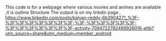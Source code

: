 This code is for a webpage where various movies and animes are available ,it is outline Structure The output is on my linkdin page ,
https://www.linkedin.com/posts/kalyan-reddy-6b2904271_%3F-%3F%3F%3F%3F%3F%3F%3F-%3F-%3F%3F%3F%3F%3F-%3F%3F%3F%3F%3F%3F%3F-activity-7094722782499926016-eItb?utm_source=share&utm_medium=member_android
